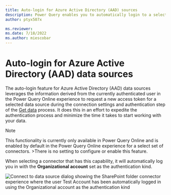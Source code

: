 ```yaml
---
title: Auto-login for Azure Active Directory (AAD) sources
description: Power Query enables you to automatically login to a select set of data sources that use the Azure Active Directory as its authentication kind based on the current authenticated user.
author: ptyx507x

ms.reviewer: 
ms.date: 7/18/2022
ms.author: miescobar
---
```


# Auto-login for Azure Active Directory (AAD) data sources

The auto-login feature for Azure Active Directory (AAD) data sources leverages the information derived from the currently authenticated user in the Power Query Online experience to request a new access token for a selected data source during the connection settings and authentication step of the [Get data](/powerquery-docs/get-data-experience.md#1-connection-settings-and-authentication) process. 
It does this in an effort to expedite the authentication process and minimize the time it takes to start working with your data.

>[!NOTE]
>This functionality is currently only available in Power Query Online and is enabled by default in the Power Query Online experience for a select set of connectors. >There is no setting to configure or enable this feature.

When selecting a connector that has this capability, it will automatically log you in with the **Organizational account** set as the authentication kind.

![Connect to data source dialog showing the SharePoint folder connector experience where the user Test Account has been automatically logged in using the Organizational account as the authentication kind]()